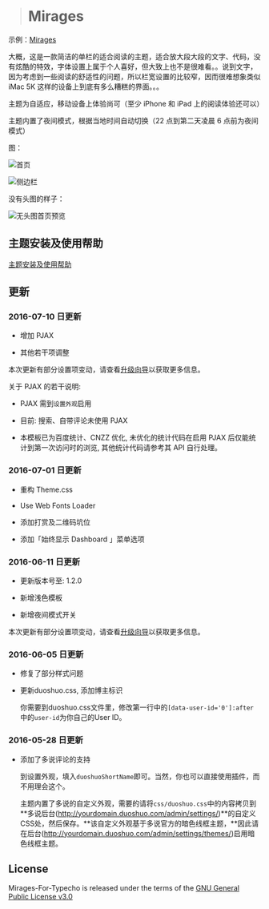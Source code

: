 > # Mirages

示例：[Mirages](https://hran.me/mirages.html)

大概，这是一款简洁的单栏的适合阅读的主题，适合放大段大段的文字、代码，没有炫酷的特效，字体设置上属于个人喜好，但大致上也不是很难看。。说到文字，因为考虑到一些阅读的舒适性的问题，所以栏宽设置的比较窄，因而很难想象类似 iMac 5K 这样的设备上到底有多么糟糕的界面。。。

主题为自适应，移动设备上体验尚可（至少 iPhone 和 iPad 上的阅读体验还可以）

主题内置了夜间模式，根据当地时间自动切换（22 点到第二天凌晨 6 点前为夜间模式）

图：

![首页](http://duanjstatic.qiniudn.com/hran/2016/05/27/146434006570435_%E5%B1%8F%E5%B9%95%E5%BF%AB%E7%85%A7%202016-05-27%20%E4%B8%8B%E5%8D%884.47.54.png?imageView2/2/h/720/q/75)

![侧边栏](http://duanjstatic.qiniudn.com/hran/2016/05/27/146434008596701_%E5%B1%8F%E5%B9%95%E5%BF%AB%E7%85%A7%202016-05-27%20%E4%B8%8B%E5%8D%884.48.19.png?imageView2/2/h/720/q/75)

没有头图的样子：

![无头图首页预览](http://duanjstatic.qiniudn.com/hran/2016/05/29/146448528656032_%E5%B1%8F%E5%B9%95%E5%BF%AB%E7%85%A7%202016-05-29%20%E4%B8%8A%E5%8D%889.27.54.png?imageView2/2/h/720/q/75)

## 主题安装及使用帮助

[主题安装及使用帮助](https://github.com/Dalodd/Mirages-For-Typecho/wiki)

## 更新

### 2016-07-10 日更新

- 增加 PJAX

- 其他若干项调整

本次更新有部分设置项变动，请查看[升级向导](https://github.com/Dalodd/Mirages-For-Typecho/wiki/升级向导)以获取更多信息。

关于 PJAX 的若干说明: 

- PJAX 需到`设置外观`启用

- 目前: 搜索、自带评论未使用 PJAX

- 本模板已为百度统计、CNZZ 优化, 未优化的统计代码在启用 PJAX 后仅能统计到第一次访问时的浏览, 其他统计代码请参考其 API 自行处理。

### 2016-07-01 日更新

- 重构 Theme.css

- Use Web Fonts Loader

- 添加打赏及二维码坑位

- 添加「始终显示 Dashboard 」菜单选项

### 2016-06-11 日更新

- 更新版本号至: 1.2.0

- 新增浅色模板

- 新增夜间模式开关

本次更新有部分设置项变动，请查看[升级向导](https://github.com/Dalodd/Mirages-For-Typecho/wiki/升级向导)以获取更多信息。

### 2016-06-05 日更新

- 修复了部分样式问题

- 更新duoshuo.css, 添加博主标识

  你需要到duoshuo.css文件里，修改第一行中的`[data-user-id='0']:after` 中的`user-id`为你自己的User ID。

### 2016-05-28 日更新

- 添加了多说评论的支持

  到设置外观，填入`duoshuoShortName`即可。当然，你也可以直接使用插件，而不用理会这个。

  主题内置了多说的自定义外观，需要的请将`css/duoshuo.css`中的内容拷贝到**多说后台(http://yourdomain.duoshuo.com/admin/settings/)**的自定义CSS处，然后保存。**该自定义外观基于多说官方的暗色线框主题，**因此请在后台(http://yourdomain.duoshuo.com/admin/settings/themes/)启用暗色线框主题。




## License

Mirages-For-Typecho is released under the terms of the [GNU General Public License v3.0](https://github.com/Dalodd/Mirages-For-Typecho/blob/master/LICENSE)